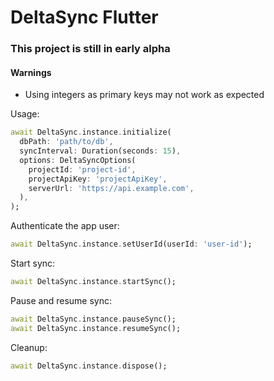 # DeltaSync Flutter


### This project is still in early alpha
#### Warnings
- Using integers as primary keys may not work as expected

Usage:
```dart
await DeltaSync.instance.initialize(
  dbPath: 'path/to/db',
  syncInterval: Duration(seconds: 15),
  options: DeltaSyncOptions(
    projectId: 'project-id',
    projectApiKey: 'projectApiKey',
    serverUrl: 'https://api.example.com',
  ),
);
````

Authenticate the app user:
```dart
await DeltaSync.instance.setUserId(userId: 'user-id');
```

Start sync:
```dart
await DeltaSync.instance.startSync();
```

Pause and resume sync:
```dart
await DeltaSync.instance.pauseSync();
await DeltaSync.instance.resumeSync();
````

Cleanup:
```dart
await DeltaSync.instance.dispose();
```